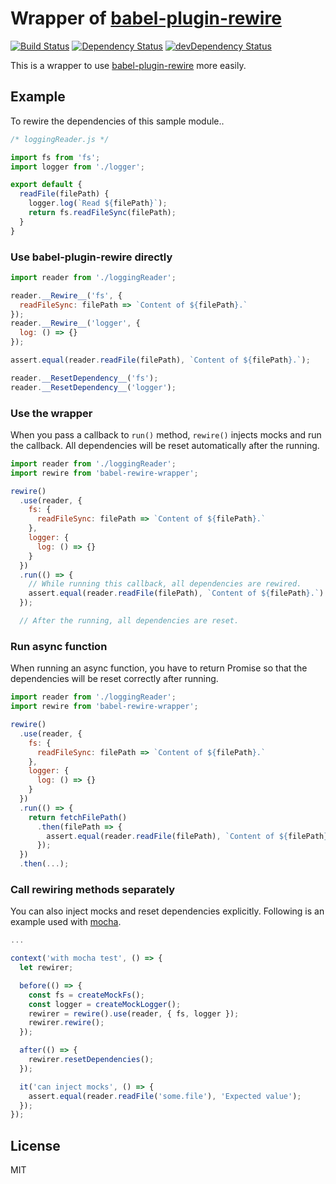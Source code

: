 # Wrapper of [babel-plugin-rewire][babel-plugin-rewire]

[![Build Status](https://travis-ci.org/ryym/babel-rewire-wrapper.svg?branch=master)](https://travis-ci.org/ryym/babel-rewire-wrapper.vim)
[![Dependency Status](https://david-dm.org/ryym/babel-rewire-wrapper.svg)](https://david-dm.org/ryym/babel-rewire-wrapper)
[![devDependency Status](https://david-dm.org/ryym/babel-rewire-wrapper/dev-status.svg)](https://david-dm.org/ryym/babel-rewire-wrapper#info=devDependencies)

This is a wrapper to use [babel-plugin-rewire][babel-plugin-rewire] more easily.

[babel-plugin-rewire]: https://github.com/speedskater/babel-plugin-rewire

## Example

To rewire the dependencies of this sample module..

```javascript
/* loggingReader.js */

import fs from 'fs';
import logger from './logger';

export default {
  readFile(filePath) {
    logger.log(`Read ${filePath}`);
    return fs.readFileSync(filePath);
  }
}
```

### Use babel-plugin-rewire directly

```javascript
import reader from './loggingReader';

reader.__Rewire__('fs', {
  readFileSync: filePath => `Content of ${filePath}.`
});
reader.__Rewire__('logger', {
  log: () => {}
});

assert.equal(reader.readFile(filePath), `Content of ${filePath}.`);

reader.__ResetDependency__('fs');
reader.__ResetDependency__('logger');
```

### Use the wrapper

When you pass a callback to `run()` method, `rewire()` injects mocks
and run the callback. All dependencies will be reset automatically
after the running.

```javascript
import reader from './loggingReader';
import rewire from 'babel-rewire-wrapper';

rewire()
  .use(reader, {
    fs: {
      readFileSync: filePath => `Content of ${filePath}.`
    },
    logger: {
      log: () => {}
    }
  })
  .run(() => {
    // While running this callback, all dependencies are rewired.
    assert.equal(reader.readFile(filePath), `Content of ${filePath}.`)
  });

  // After the running, all dependencies are reset.
```

### Run async function

When running an async function, you have to return Promise
so that the dependencies will be reset correctly after running.

```javascript
import reader from './loggingReader';
import rewire from 'babel-rewire-wrapper';

rewire()
  .use(reader, {
    fs: {
      readFileSync: filePath => `Content of ${filePath}.`
    },
    logger: {
      log: () => {}
    }
  })
  .run(() => {
    return fetchFilePath()
      .then(filePath => {
        assert.equal(reader.readFile(filePath), `Content of ${filePath}.`)
      });
  })
  .then(...);
```

### Call rewiring methods separately

You can also inject mocks and reset dependencies explicitly.
Following is an example used with [mocha](https://mochajs.org/).

```javascript
...

context('with mocha test', () => {
  let rewirer;

  before(() => {
    const fs = createMockFs();
    const logger = createMockLogger();
    rewirer = rewire().use(reader, { fs, logger });
    rewirer.rewire();
  });

  after(() => {
    rewirer.resetDependencies();
  });

  it('can inject mocks', () => {
    assert.equal(reader.readFile('some.file'), 'Expected value');
  });
});
```

## License

MIT
